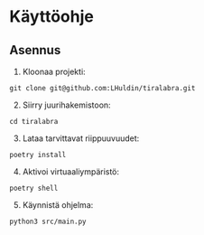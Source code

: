 # Käyttöohje

## Asennus

1. Kloonaa projekti:

```
git clone git@github.com:LHuldin/tiralabra.git
```

2. Siirry juurihakemistoon:

```
cd tiralabra
```

3. Lataa tarvittavat riippuuvuudet:

```
poetry install
```

4. Aktivoi virtuaaliympäristö:
```
poetry shell
```

5. Käynnistä ohjelma:

```
python3 src/main.py
```

